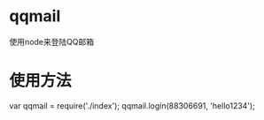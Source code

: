 # qqmail
使用node来登陆QQ邮箱

# 使用方法
var qqmail = require('./index');
qqmail.login(88306691, 'hello1234');
